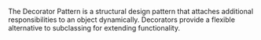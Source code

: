 The Decorator Pattern is a structural design pattern that attaches additional responsibilities to an object dynamically. Decorators provide a flexible alternative to subclassing for extending functionality.
